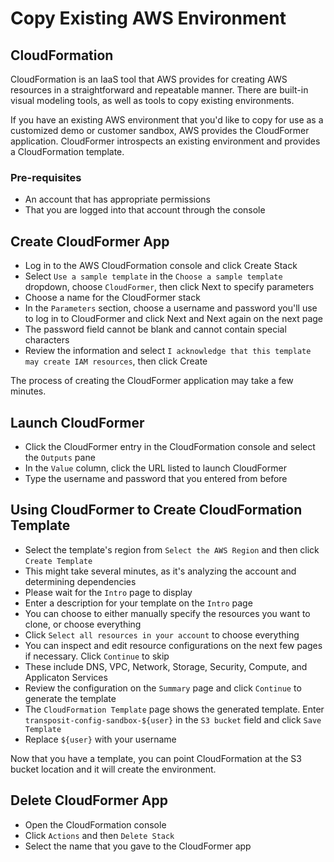 # Copy Existing AWS Environment

## CloudFormation

CloudFormation is an IaaS tool that AWS provides for creating AWS resources in a straightforward and repeatable manner. There are built-in visual modeling tools, as well as tools to copy existing environments.

If you have an existing AWS environment that you'd like to copy for use as a customized demo or customer sandbox, AWS provides the CloudFormer application. CloudFormer introspects an existing environment and provides a CloudFormation template. 

### Pre-requisites

* An account that has appropriate permissions
* That you are logged into that account through the console

## Create CloudFormer App

* Log in to the AWS CloudFormation console and click Create Stack
* Select `Use a sample template` in the `Choose a sample template` dropdown, choose `CloudFormer`, then click Next to specify parameters
* Choose a name for the CloudFormer stack
* In the `Parameters` section, choose a username and password you'll use to log in to CloudFormer and click Next and Next again on the next page
 * The password field cannot be blank and cannot contain special characters
* Review the information and select `I acknowledge that this template may create IAM resources`, then click Create

The process of creating the CloudFormer application may take a few minutes.

## Launch CloudFormer

* Click the CloudFormer entry in the CloudFormation console and select the `Outputs` pane
* In the `Value` column, click the URL listed to launch CloudFormer
* Type the username and password that you entered from before

## Using CloudFormer to Create CloudFormation Template

* Select the template's region from `Select the AWS Region` and then click `Create Template`
 * This might take several minutes, as it's analyzing the account and determining dependencies
 * Please wait for the `Intro` page to display
* Enter a description for your template on the `Intro` page
* You can choose to either manually specify the resources you want to clone, or choose everything  
 * Click `Select all resources in your account` to choose everything
* You can inspect and edit resource configurations on the next few pages if necessary. Click `Continue` to skip
 * These include DNS, VPC, Network, Storage, Security, Compute, and Applicaton Services
* Review the configuration on the `Summary` page and click `Continue` to generate the template
* The `CloudFormation Template` page shows the generated template. Enter `transposit-config-sandbox-${user}` in the `S3 bucket` field and click `Save Template`
 * Replace `${user}` with your username

 Now that you have a template, you can point CloudFormation at the S3 bucket location and it will create the environment.

## Delete CloudFormer App

* Open the CloudFormation console
* Click `Actions` and then `Delete Stack`
* Select the name that you gave to the CloudFormer app 
